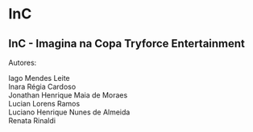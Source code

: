 InC
===

InC - Imagina na Copa
Tryforce Entertainment
----------------------

Autores:

Iago Mendes Leite  
Inara Régia Cardoso  
Jonathan Henrique Maia de Moraes  
Lucian Lorens Ramos  
Luciano Henrique Nunes de Almeida  
Renata Rinaldi  
